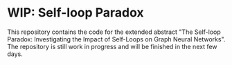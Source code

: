 # WIP: Self-loop Paradox

This repository contains the code for the extended abstract "The Self-loop Paradox: Investigating the Impact of Self-Loops on Graph Neural Networks". The repository is still work in progress and will be finished in the next few days.
